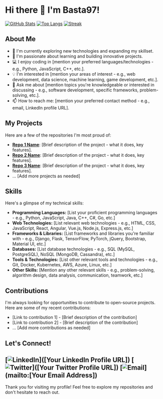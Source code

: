 # Hi there 👋 I'm Basta97!

[![GitHub Stats](https://github-readme-stats.vercel.app/api?username=Basta97&show_icons=true&theme=material-palenight)](https://github.com/anuraghazra/github-readme-stats)
[![Top Langs](https://github-readme-stats.vercel.app/api/top-langs/?username=Basta97&layout=compact&theme=material-palenight)](https://github.com/anuraghazra/github-readme-stats)
[![Streak](https://github-readme-streak-stats.herokuapp.com/?user=Basta97&theme=material-palenight)](https://git.io/streak-stats)

## About Me

- 🔭 I'm currently exploring new technologies and expanding my skillset.
- 🌱 I'm passionate about learning and building innovative projects.
- 💻 I enjoy coding in [mention your preferred languages/technologies - e.g., Python, JavaScript, C++, etc.].
- 💡 I'm interested in [mention your areas of interest - e.g., web development, data science, machine learning, game development, etc.].
- 💬 Ask me about [mention topics you're knowledgeable or interested in discussing - e.g., software development, specific frameworks, problem-solving, etc.].
- 📫 How to reach me: [mention your preferred contact method - e.g., email, LinkedIn profile URL].

## My Projects

Here are a few of the repositories I'm most proud of:

- [**Repo 1 Name**](link-to-repo-1): [Brief description of the project - what it does, key features].
- [**Repo 2 Name**](link-to-repo-2): [Brief description of the project - what it does, key features].
- [**Repo 3 Name**](link-to-repo-3): [Brief description of the project - what it does, key features].
- ... [Add more projects as needed]

## Skills

Here's a glimpse of my technical skills:

- **Programming Languages:** [List your proficient programming languages - e.g., Python, JavaScript, Java, C++, C#, Go, etc.]
- **Web Technologies:** [List relevant web technologies - e.g., HTML, CSS, JavaScript, React, Angular, Vue.js, Node.js, Express.js, etc.]
- **Frameworks & Libraries:** [List frameworks and libraries you're familiar with - e.g., Django, Flask, TensorFlow, PyTorch, jQuery, Bootstrap, Material UI, etc.]
- **Databases:** [List database technologies - e.g., SQL (MySQL, PostgreSQL), NoSQL (MongoDB, Cassandra), etc.]
- **Tools & Technologies:** [List other relevant tools and technologies - e.g., Git, Docker, Kubernetes, AWS, Azure, Linux, etc.]
- **Other Skills:** [Mention any other relevant skills - e.g., problem-solving, algorithm design, data analysis, communication, teamwork, etc.]

## Contributions

I'm always looking for opportunities to contribute to open-source projects. Here are some of my recent contributions:

- [Link to contribution 1] - [Brief description of the contribution]
- [Link to contribution 2] - [Brief description of the contribution]
- ... [Add more contributions as needed]

## Let's Connect!

[![LinkedIn](https://img.shields.io/badge/-LinkedIn-%230077B5?style=for-the-badge&logo=linkedin&logoColor=white)]([Your LinkedIn Profile URL])
[![Twitter](https://img.shields.io/badge/-Twitter-%231DA1F2?style=for-the-badge&logo=twitter&logoColor=white)]([Your Twitter Profile URL])
[![Email](https://img.shields.io/badge/-Email-%23EA4335?style=for-the-badge&logo=gmail&logoColor=white)](mailto:[Your Email Address])
---

Thank you for visiting my profile! Feel free to explore my repositories and don't hesitate to reach out.
